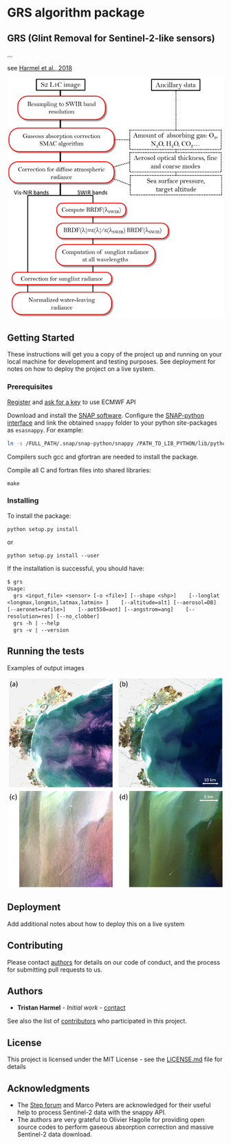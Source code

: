 # GRS algorithm package
## GRS (Glint Removal for Sentinel-2-like sensors)

...

see [Harmel et al., 2018](https://www.sciencedirect.com/science/article/pii/S0034425717304856)

![flowchart](images/flowchart_sunglint_S2.png)

## Getting Started

These instructions will get you a copy of the project up and running on your local machine for development and testing purposes. See deployment for notes on how to deploy the project on a live system.

### Prerequisites

[Register](https://apps.ecmwf.int/registration/) and [ask for a key](https://confluence.ecmwf.int/display/WEBAPI/Accessing+ECMWF+data+servers+in+batch#AccessingECMWFdataserversinbatch-key) to use ECMWF API

Download and install the [SNAP software](http://step.esa.int/main/download/). 
Configure the [SNAP-python interface](https://senbox.atlassian.net/wiki/spaces/SNAP/pages/50855941/Configure+Python+to+use+the+SNAP-Python+snappy+interface) 
and link the obtained `snappy` folder to your python site-packages as `esasnappy`. For example:

```bash
ln -s /FULL_PATH/.snap/snap-python/snappy /PATH_TO_LIB_PYTHON/lib/python3.6/site-packages/esasnappy
```


Compilers such gcc and gfortran are needed to install the package.

Compile all C and fortran files into shared libraries:

```
make
```

### Installing

To install the package:
```
python setup.py install
```

or 

```
python setup.py install --user
```

If the installation is successful, you should have:
```
$ grs
Usage:
  grs <input_file> <sensor> [-o <file>] [--shape <shp>]    [--longlat <longmax,longmin,latmax,latmin> ]    [--altitude=alt] [--aerosol=DB] [--aeronet=<afile>]    [--aot550=aot] [--angstrom=ang]    [--resolution=res] [--no_clobber]
  grs -h | --help
  grs -v | --version

```

## Running the tests

Examples of output images

![image_output](images/Fig_valid_qualit_sea_scale.png)

## Deployment

Add additional notes about how to deploy this on a live system

## Contributing

Please contact [authors](tristan.harmel@ntymail.com) for details on our code of conduct, and the process for submitting pull requests to us.

## Authors

* **Tristan Harmel** - *Initial work* - [contact](tristan.harmel@ntymail.com)

See also the list of [contributors](...) who participated in this project.

## License

This project is licensed under the MIT License - see the [LICENSE.md](LICENSE.md) file for details

## Acknowledgments

* The [Step forum](http://forum.step.esa.int) and Marco Peters are acknowledged for their useful help to process Sentinel-2 data
with the snappy API.
* The authors are very grateful to Olivier Hagolle
for providing open source codes to perform gaseous absorption correction and massive Sentinel-2 data download.
